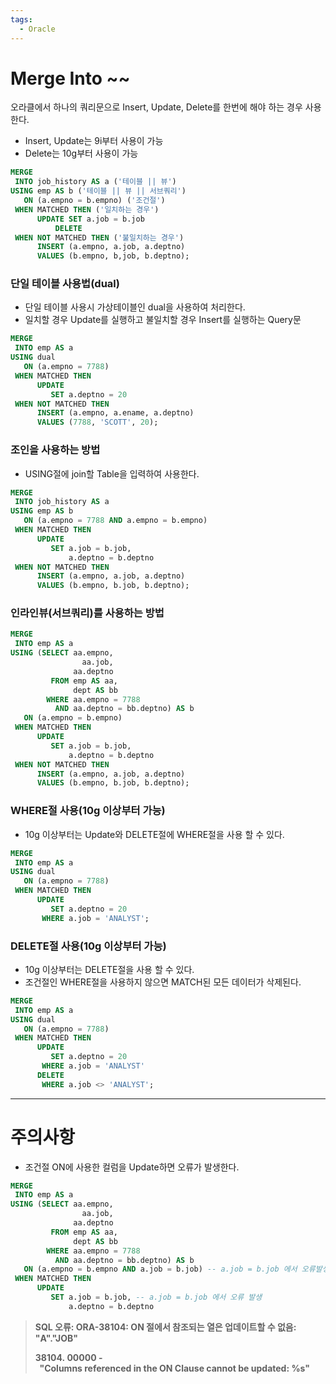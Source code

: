 ```yaml
---
tags:
  - Oracle
---
```

# Merge Into ~~

오라클에서 하나의 쿼리문으로 Insert, Update, Delete를 한번에 해야 하는 경우 사용한다.

- Insert, Update는 9i부터 사용이 가능
- Delete는 10g부터 사용이 가능

```sql
MERGE
 INTO job_history AS a ('테이블 || 뷰')
USING emp AS b ('테이블 || 뷰 || 서브쿼리')
   ON (a.empno = b.empno) ('조건절')
 WHEN MATCHED THEN ('일치하는 경우')
      UPDATE SET a.job = b.job
		  DELETE
 WHEN NOT MATCHED THEN ('불일치하는 경우')
      INSERT (a.empno, a.job, a.deptno)
      VALUES (b.empno, b,job, b.deptno);
```

### 단일 테이블 사용법(dual)

- 단일 테이블 사용시 가상테이블인 dual을 사용하여 처리한다.
- 일치할 경우 Update를 실행하고 불일치할 경우 Insert를 실행하는 Query문

```sql
MERGE 
 INTO emp AS a
USING dual
   ON (a.empno = 7788)
 WHEN MATCHED THEN
      UPDATE
         SET a.deptno = 20
 WHEN NOT MATCHED THEN
      INSERT (a.empno, a.ename, a.deptno)
      VALUES (7788, 'SCOTT', 20);
```

### 조인을 사용하는 방법

- USING절에 join할 Table을 입력하여 사용한다.

```sql
MERGE 
 INTO job_history AS a
USING emp AS b
   ON (a.empno = 7788 AND a.empno = b.empno)
 WHEN MATCHED THEN
      UPDATE
         SET a.job = b.job,
             a.deptno = b.deptno
 WHEN NOT MATCHED THEN
      INSERT (a.empno, a.job, a.deptno)
      VALUES (b.empno, b.job, b.deptno);
```

### 인라인뷰(서브쿼리)를 사용하는 방법

```sql
MERGE 
 INTO emp AS a
USING (SELECT aa.empno,
	            aa.job,
              aa.deptno
         FROM emp AS aa,
              dept AS bb
        WHERE aa.empno = 7788
          AND aa.deptno = bb.deptno) AS b
   ON (a.empno = b.empno)
 WHEN MATCHED THEN
      UPDATE
         SET a.job = b.job,
             a.deptno = b.deptno
 WHEN NOT MATCHED THEN
      INSERT (a.empno, a.job, a.deptno)
      VALUES (b.empno, b.job, b.deptno);
```

### WHERE절 사용(10g 이상부터 가능)

- 10g 이상부터는 Update와 DELETE절에 WHERE절을 사용 할 수 있다.

```sql
MERGE 
 INTO emp AS a
USING dual
   ON (a.empno = 7788)
 WHEN MATCHED THEN
      UPDATE
         SET a.deptno = 20
       WHERE a.job = 'ANALYST';
```

### DELETE절 사용(10g 이상부터 가능)

- 10g 이상부터는 DELETE절을 사용 할 수 있다.
- 조건절인 WHERE절을 사용하지 않으면 MATCH된 모든 데이터가 삭제된다.

```sql
MERGE 
 INTO emp AS a
USING dual
   ON (a.empno = 7788)
 WHEN MATCHED THEN
      UPDATE
         SET a.deptno = 20
       WHERE a.job = 'ANALYST'
      DELETE
       WHERE a.job <> 'ANALYST';
```

---

# 주의사항

- 조건절 ON에 사용한 컬럼을 Update하면 오류가 발생한다.

```sql
MERGE 
 INTO emp AS a
USING (SELECT aa.empno,
	            aa.job,
              aa.deptno
         FROM emp AS aa,
              dept AS bb
        WHERE aa.empno = 7788
          AND aa.deptno = bb.deptno) AS b
   ON (a.empno = b.empno AND a.job = b.job) -- a.job = b.job 에서 오류발생
 WHEN MATCHED THEN
      UPDATE
         SET a.job = b.job, -- a.job = b.job 에서 오류 발생
             a.deptno = b.deptno
```

> **SQL 오류: ORA-38104: ON 절에서 참조되는 열은 업데이트할 수 없음: "A"."JOB"**
> 
> 
> **38104. 00000 -  "Columns referenced in the ON Clause cannot be updated: %s"**
>